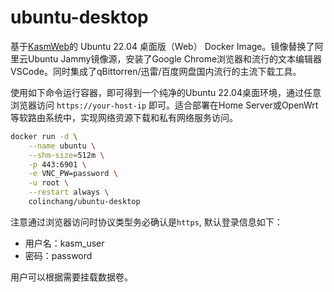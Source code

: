 # ubuntu-desktop

基于[KasmWeb](https://www.kasmweb.com/)的 Ubuntu 22.04 桌面版（Web） Docker Image。镜像替换了阿里云Ubuntu Jammy镜像源，安装了Google Chrome浏览器和流行的文本编辑器VSCode。同时集成了qBittorren/迅雷/百度网盘国内流行的主流下载工具。

使用如下命令运行容器，即可得到一个纯净的Ubuntu 22.04桌面环境，通过任意浏览器访问 `https://your-host-ip` 即可。适合部署在Home Server或OpenWrt等软路由系统中，实现网络资源下载和私有网络服务访问。

```sh
docker run -d \
    --name ubuntu \
    --shm-size=512m \
    -p 443:6901 \
    -e VNC_PW=password \
    -u root \
    --restart always \
    colinchang/ubuntu-desktop
```

注意通过浏览器访问时协议类型务必确认是`https`,
默认登录信息如下：
* 用户名：kasm_user
* 密码：password


用户可以根据需要挂载数据卷。